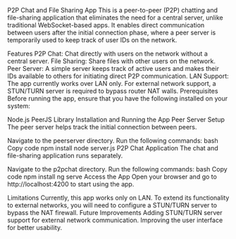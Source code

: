 P2P Chat and File Sharing App
This is a peer-to-peer (P2P) chatting and file-sharing application that eliminates the need for a central server, unlike traditional WebSocket-based apps. It enables direct communication between users after the initial connection phase, where a peer server is temporarily used to keep track of user IDs on the network.

Features
P2P Chat: Chat directly with users on the network without a central server.
File Sharing: Share files with other users on the network.
Peer Server: A simple server keeps track of active users and makes their IDs available to others for initiating direct P2P communication.
LAN Support: The app currently works over LAN only. For external network support, a STUN/TURN server is required to bypass router NAT walls.
Prerequisites
Before running the app, ensure that you have the following installed on your system:

Node.js
PeerJS Library
Installation and Running the App
Peer Server Setup
The peer server helps track the initial connection between peers.

Navigate to the peerserver directory.
Run the following commands:
bash
Copy code
npm install
node server.js
P2P Chat Application
The chat and file-sharing application runs separately.

Navigate to the p2pchat directory.
Run the following commands:
bash
Copy code
npm install
ng serve
Access the App
Open your browser and go to http://localhost:4200 to start using the app.

Limitations
Currently, this app works only on LAN. To extend its functionality to external networks, you will need to configure a STUN/TURN server to bypass the NAT firewall.
Future Improvements
Adding STUN/TURN server support for external network communication.
Improving the user interface for better usability.
